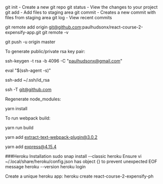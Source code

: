 git init - Create a new git repo
git status - View the changes to your project
git add - Add files to staging area
git commit - Creates a new commit with files from staging area
git log - View recent commits

git remote add origin git@github.com:paulhudsonx/react-course-2-expensify-app.git
git remote -v

git push -u origin master


To generate public/private rsa key pair:

ssh-keygen -t rsa -b 4096 -C "paulhudsonx@gmail.com"

eval "$(ssh-agent -s)"

ssh-add ~/.ssh/id_rsa

ssh -T git@github.com

Regenerate node_modules:

yarn install

To run webpack build:

yarn run build


yarn add extract-text-webpack-plugin@3.0.2

yarn add express@4.15.4

###Heroku Installation
sudo snap install --classic heroku
Ensure vi ~/.local/share/heroku/config.json has object {} to prevent unexpected EOF message
heroku --version
heroku login

Create a unique heroku app:
heroku create react-course-2-expensify-ph 
